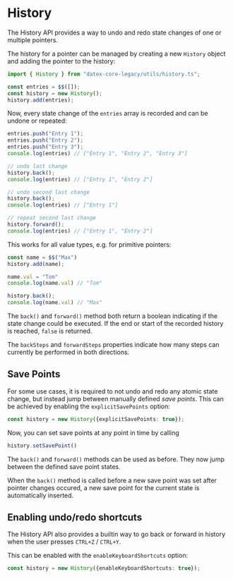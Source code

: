 # History

The History API provides a way to undo and redo state changes of one or multiple pointers.

The history for a pointer can be managed by creating a new `History` object and adding the pointer
to the history:

```ts
import { History } from "datex-core-legacy/utils/history.ts";

const entries = $$([]);
const history = new History();
history.add(entries);
```

Now, every state change of the `entries` array is recorded and can be undone or repeated:
```ts
entries.push("Entry 1");
entries.push("Entry 2");
entries.push("Entry 3");
console.log(entries) // ["Entry 1", "Entry 2", "Entry 3"]

// undo last change
history.back();
console.log(entries) // ["Entry 1", "Entry 2"]

// undo second last change
history.back();
console.log(entries) // ["Entry 1"]

// repeat second last change
history.forward();
console.log(entries) // ["Entry 1", "Entry 2"]
```

This works for all value types, e.g. for primitive pointers:
```ts
const name = $$("Max")
history.add(name);

name.val = "Tom"
console.log(name.val) // "Tom"

history.back();
console.log(name.val) // "Max"
```

The `back()` and `forward()` method both return a boolean indicating if the state change could be
executed. If the end or start of the recorded history is reached, `false` is returned.

The `backSteps` and `forwardSteps` properties indicate how many steps can currently be performed in both directions.

## Save Points

For some use cases, it is required to not undo and redo any atomic state change, but instead jump between manually defined *save points*.
This can be achieved by enabling the `explicitSavePoints` option:
```ts
const history = new History({explicitSavePoints: true});
```

Now, you can set save points at any point in time by calling
```ts
history.setSavePoint()
```

The `back()` and `forward()` methods can be used as before.
They now jump between the defined save point states.

When the `back()` method is called before a new save point was set after pointer changes occured, 
a new save point for the current state is automatically inserted.


## Enabling undo/redo shortcuts

The History API also provides a builtin way to go back or forward in history when the user
presses `CTRL+Z` / `CTRL+Y`.

This can be enabled with the `enableKeyboardShortcuts` option:

```ts
const history = new History({enableKeyboardShortcuts: true});
```